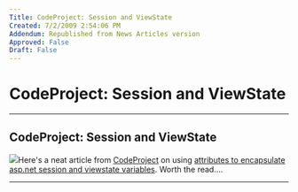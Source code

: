 ```yaml
---
Title: CodeProject: Session and ViewState
Created: 7/2/2009 2:54:06 PM
Addendum: Republished from News Articles version
Approved: False
Draft: False
---
```

# CodeProject: Session and ViewState

---

## CodeProject: Session and ViewState


[![](http://www.codeproject.com/Info/images/codeproject125x125.gif)](http://www.CodeProject.com)Here's a neat article from [CodeProject](http://www.CodeProject.com) on using [attributes to encapsulate asp.net session and viewstate variables](http://www.codeproject.com/KB/session/PersistAttribute.aspx). Worth the read….





---

